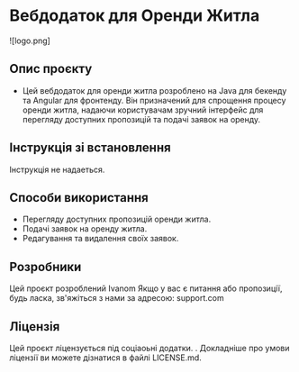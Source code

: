 # Вебдодаток для Оренди Житла
![logo.png]
## Опис проєкту
- Цей вебдодаток для оренди житла розроблено на Java для бекенду та Angular для фронтенду. Він призначений для спрощення процесу оренди житла, надаючи користувачам зручний інтерфейс для перегляду доступних пропозицій та подачі заявок на оренду.
## Інструкція зі встановлення
Інструкція не надаеться.
## Способи використання
- Перегляду доступних пропозицій оренди житла.
- Подачі заявок на оренду житла.
- Редагування та видалення своїх заявок.
## Розробники
Цей проєкт розроблений Ivanom Якщо у вас є питання або пропозиції, будь ласка, зв'яжіться з нами за адресою: support.com
## Ліцензія
Цей проєкт ліцензується під соціаоьні додатки.
. Докладніше про умови ліцензії ви можете дізнатися в файлі LICENSE.md.
